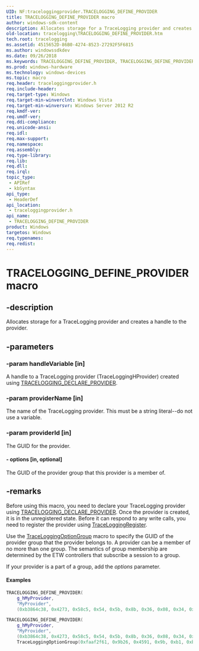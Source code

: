 ```yaml
---
UID: NF:traceloggingprovider.TRACELOGGING_DEFINE_PROVIDER
title: TRACELOGGING_DEFINE_PROVIDER macro
author: windows-sdk-content
description: Allocates storage for a TraceLogging provider and creates a handle to the provider.
old-location: tracelogging\TRACELOGGING_DEFINE_PROVIDER.htm
tech.root: tracelogging
ms.assetid: 4515652D-86B0-4274-8523-27292F5F6815
ms.author: windowssdkdev
ms.date: 09/26/2018
ms.keywords: TRACELOGGING_DEFINE_PROVIDER, TRACELOGGING_DEFINE_PROVIDER macro, tracelogging.TRACELOGGING_DEFINE_PROVIDER, tracelogging.traceloggingprovider, traceloggingprovider/TRACELOGGING_DEFINE_PROVIDER
ms.prod: windows-hardware
ms.technology: windows-devices
ms.topic: macro
req.header: traceloggingprovider.h
req.include-header: 
req.target-type: Windows
req.target-min-winverclnt: Windows Vista
req.target-min-winversvr: Windows Server 2012 R2
req.kmdf-ver: 
req.umdf-ver: 
req.ddi-compliance: 
req.unicode-ansi: 
req.idl: 
req.max-support: 
req.namespace: 
req.assembly: 
req.type-library: 
req.lib: 
req.dll: 
req.irql: 
topic_type:
 - APIRef
 - kbSyntax
api_type:
 - HeaderDef
api_location:
 - traceloggingprovider.h
api_name:
 - TRACELOGGING_DEFINE_PROVIDER
product: Windows
targetos: Windows
req.typenames: 
req.redist: 
---
```


# TRACELOGGING_DEFINE_PROVIDER macro


## -description


Allocates storage for a TraceLogging provider and creates a handle to the provider.


## -parameters




### -param handleVariable [in]

A handle to a TraceLogging provider (TraceLoggingHProvider) created using <a href="https://msdn.microsoft.com/E9C0B622-77A5-498F-BB28-C6C181271276">TRACELOGGING_DECLARE_PROVIDER</a>.


### -param providerName [in]

The name of the TraceLogging provider. This must be a string literal--do not use a variable.


### -param providerId [in]

The GUID for the provider.


#### - options [in, optional]

The GUID of the provider group that this provider is a member of.


## -remarks



Before using this macro, you need to declare your TraceLogging provider using <a href="https://msdn.microsoft.com/E9C0B622-77A5-498F-BB28-C6C181271276">TRACELOGGING_DECLARE_PROVIDER</a>. Once the provider is created, it is in the unregistered state. Before it can respond to any write calls, you need to register the provider using  <a href="https://msdn.microsoft.com/en-us/library/Dn904610(v=VS.85).aspx">TraceLoggingRegister</a>.

Use the <a href="https://msdn.microsoft.com/5D794C46-95B2-4111-AFB8-CE488B4D1A42">TraceLoggingOptionGroup</a> macro to  specify the GUID of the provider group that the provider belongs to. A provider can be a member of no
more than one group. The semantics of group membership are determined by
the ETW controllers that subscribe a session to a group.

If your provider is a part of a group, add the <i>options</i> parameter.


#### Examples


```cpp
TRACELOGGING_DEFINE_PROVIDER(
    g_hMyProvider,
    "MyProvider",
    (0xb3864c38, 0x4273, 0x58c5, 0x54, 0x5b, 0x8b, 0x36, 0x08, 0x34, 0x34, 0x71));
```

```cpp
TRACELOGGING_DEFINE_PROVIDER(
    g_hMyProvider,
    "MyProvider",
    (0xb3864c38, 0x4273, 0x58c5, 0x54, 0x5b, 0x8b, 0x36, 0x08, 0x34, 0x34, 0x71),
    TraceLoggingOptionGroup(0xfaaf2f61, 0x9b26, 0x4591, 0x9b, 0xb1, 0xb9, 0xb8, 0xba, 0xe2, 0xd3, 0x4c));
```




